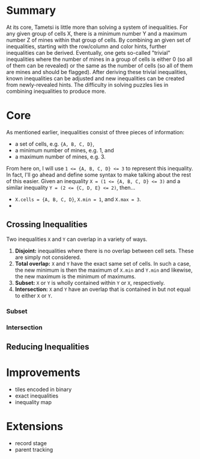 # Summary

At its core, Tametsi is little more than solving a system of inequalities. For any given group of cells X, there is a minimum number Y and a maximum number Z of mines within that group of cells. By combining an given set of inequalities, starting with the row/column and color hints, further inequalities can be derived. Eventually, one gets so-called "trivial" inequalities where the number of mines in a group of cells is either 0 (so all of them can be revealed) or the same as the number of cells (so all of them are mines and should be flagged). After deriving these trivial inequalities, known inequalities can be adjusted and new inequalities can be created from newly-revealed hints. The difficulty in solving puzzles lies in combining inequalities to produce more.

# Core

As mentioned earlier, inequalities consist of three pieces of information:
* a set of cells, e.g. `{A, B, C, D}`,
* a minimum number of mines, e.g. 1, and
* a maximum number of mines, e.g. 3.

From here on, I will use `1 <= {A, B, C, D} <= 3` to represent this inequality. In fact, I'll go ahead and define some syntax to make talking about the rest of this easier. Given an inequality `X = (1 <= {A, B, C, D} <= 3)` and a similar inequality `Y = (2 <= {C, D, E} <= 2)`, then...
* `X.cells = {A, B, C, D}`, `X.min = 1`, and `X.max = 3`.
* 

## Crossing Inequalities

Two inequalities `X` and `Y` can overlap in a variety of ways.
1. **Disjoint:** inequalities where there is no overlap between cell sets. These are simply not considered.
1. **Total overlap:** `X` and `Y` have the exact same set of cells. In such a case, the new minimum is then the maximum of `X.min` and `Y.min` and likewise, the new maximum is the minimum of maximums.
1. **Subset:** `X` or `Y` is wholly contained within `Y` or `X`, respectively.
1. **Intersection:** `X` and `Y` have an overlap that is contained in but not equal to either `X` or `Y`.

### Subset

### Intersection

## Reducing Inequalities

# Improvements

* tiles encoded in binary
* exact inequalities
* inequality map

# Extensions

* record stage
* parent tracking